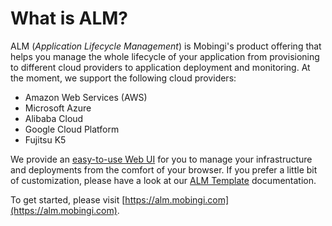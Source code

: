 # What is ALM?

ALM \(_Application Lifecycle Management_\) is Mobingi's product offering that helps you manage the whole lifecycle of your application from provisioning to different cloud providers to application deployment and monitoring. At the moment, we support the following cloud providers:

* Amazon Web Services \(AWS\)
* Microsoft Azure
* Alibaba Cloud
* Google Cloud Platform
* Fujitsu K5

We provide an [easy-to-use Web UI](https://alm.mobingi.com) for you to manage your infrastructure and deployments from the comfort of your browser. If you prefer a little bit of customization, please have a look at our [ALM Template](https://docs.mobingi.com/mobingi-alm/alm-template/what-is-alm-template)  documentation.

To get started, please visit [https://alm.mobingi.com](https://alm.mobingi.com).

